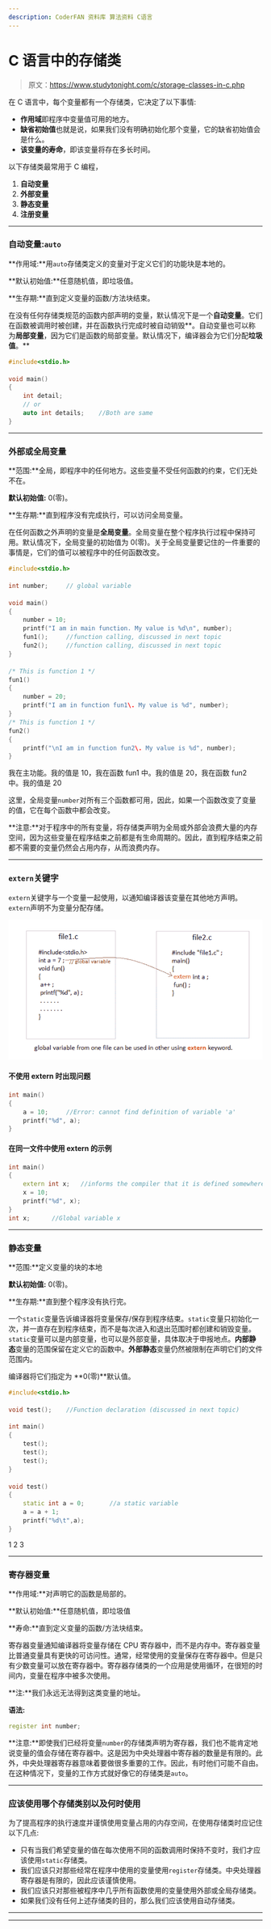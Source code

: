 ```yaml
---
description: CoderFAN 资料库 算法资料 C语言
---
```


# C 语言中的存储类

> 原文：<https://www.studytonight.com/c/storage-classes-in-c.php>

在 C 语言中，每个变量都有一个存储类，它决定了以下事情:

*   **作用域**即程序中变量值可用的地方。
*   **缺省初始值**也就是说，如果我们没有明确初始化那个变量，它的缺省初始值会是什么。
*   **该变量的寿命**，即该变量将存在多长时间。

以下存储类最常用于 C 编程，

1.  **自动变量**
2.  **外部变量**
3.  **静态变量**
4.  **注册变量**

* * *

### 自动变量:`auto`

**作用域:**用`auto`存储类定义的变量对于定义它们的功能块是本地的。

**默认初始值:**任意随机值，即垃圾值。

**生存期:**直到定义变量的函数/方法块结束。

在没有任何存储类规范的函数内部声明的变量，默认情况下是一个**自动变量**。它们在函数被调用时被创建，并在函数执行完成时被自动销毁**。自动变量也可以称为**局部变量**，因为它们是函数的局部变量。默认情况下，编译器会为它们分配**垃圾值**。**

```cpp
#include<stdio.h>

void main()
{
    int detail;
    // or 
    auto int details;    //Both are same
}
```

* * *

### 外部或全局变量

**范围:**全局，即程序中的任何地方。这些变量不受任何函数的约束，它们无处不在。

**默认初始值:** 0(零)。

**生存期:**直到程序没有完成执行，可以访问全局变量。

在任何函数之外声明的变量是**全局变量**。全局变量在整个程序执行过程中保持可用。默认情况下，全局变量的初始值为 0(零)。关于全局变量要记住的一件重要的事情是，它们的值可以被程序中的任何函数改变。

```cpp
#include<stdio.h>

int number;     // global variable

void main()
{
    number = 10;
    printf("I am in main function. My value is %d\n", number);
    fun1();     //function calling, discussed in next topic
    fun2();     //function calling, discussed in next topic
}

/* This is function 1 */
fun1()
{
    number = 20;
    printf("I am in function fun1\. My value is %d", number);
}
/* This is function 1 */
fun2()
{
    printf("\nI am in function fun2\. My value is %d", number);
}
```

我在主功能。我的值是 10，我在函数 fun1 中。我的值是 20，我在函数 fun2 中。我的值是 20

这里，全局变量`number`对所有三个函数都可用，因此，如果一个函数改变了变量的值，它在每个函数中都会改变。

**注意:**对于程序中的所有变量，将存储类声明为全局或外部会浪费大量的内存空间，因为这些变量在程序结束之前都是有生命周期的。因此，直到程序结束之前都不需要的变量仍然会占用内存，从而浪费内存。

* * *

### `extern`关键字

`extern`关键字与一个变量一起使用，以通知编译器该变量在其他地方声明。`extern`声明不为变量分配存储。

![extern keyword in c](img/a209d403f095a2476cce36a023a72ad8.png)

#### 不使用 extern 时出现问题

```cpp
int main()
{
    a = 10;     //Error: cannot find definition of variable 'a'
    printf("%d", a);    
}
```

#### 在同一文件中使用 extern 的示例

```cpp
int main()
{
    extern int x;   //informs the compiler that it is defined somewhere else
    x = 10;      
    printf("%d", x);    
}
int x;      //Global variable x
```

* * *

### 静态变量

**范围:**定义变量的块的本地

**默认初始值:** 0(零)。

**生存期:**直到整个程序没有执行完。

一个`static`变量告诉编译器将变量保存/保存到程序结束。`static`变量只初始化一次，并一直存在到程序结束，而不是每次进入和退出范围时都创建和销毁变量。`static`变量可以是内部变量，也可以是外部变量，具体取决于申报地点。**内部静态**变量的范围保留在定义它的函数中。**外部静态**变量仍然被限制在声明它们的文件范围内。

编译器将它们指定为 **0(零)**默认值。

```cpp
#include<stdio.h>

void test();    //Function declaration (discussed in next topic)

int main()
{
    test();
    test();
    test();
}

void test()
{
    static int a = 0;       //a static variable
    a = a + 1;
    printf("%d\t",a);
}
```

1 2 3

* * *

### 寄存器变量

**作用域:**对声明它的函数是局部的。

**默认初始值:**任意随机值，即垃圾值

**寿命:**直到定义变量的函数/方法块结束。

寄存器变量通知编译器将变量存储在 CPU 寄存器中，而不是内存中。寄存器变量比普通变量具有更快的可访问性。通常，经常使用的变量保存在寄存器中。但是只有少数变量可以放在寄存器中。寄存器存储类的一个应用是使用循环，在很短的时间内，变量在程序中被多次使用。

**注:**我们永远无法得到这类变量的地址。

**语法:**

```cpp
register int number;
```

**注意:**即使我们已经将变量`number`的存储类声明为寄存器，我们也不能肯定地说变量的值会存储在寄存器中。这是因为中央处理器中寄存器的数量是有限的。此外，中央处理器寄存器意味着要做很多重要的工作。因此，有时他们可能不自由。在这种情况下，变量的工作方式就好像它的存储类是`auto`。

* * *

### 应该使用哪个存储类别以及何时使用

为了提高程序的执行速度并谨慎使用变量占用的内存空间，在使用存储类时应记住以下几点:

*   只有当我们希望变量的值在每次使用不同的函数调用时保持不变时，我们才应该使用`static`存储类。
*   我们应该只对那些经常在程序中使用的变量使用`register`存储类。中央处理器寄存器是有限的，因此应该谨慎使用。
*   我们应该只对那些被程序中几乎所有函数使用的变量使用外部或全局存储类。
*   如果我们没有任何上述存储类的目的，那么我们应该使用自动存储类。

* * *

* * ***